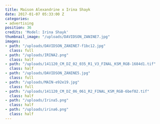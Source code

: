 ```yaml
---
title: Maison Alexandrine x Irina Shayk
date: 2017-01-07 05:33:00 Z
categories:
- advertising
position: 36
credits: 'Model: Irina Shayk'
thumbnail_image: "/uploads/DAVIDSON_ZANINE7.jpg"
images:
- path: "/uploads/DAVIDSON_ZANINE7-f1bc12.jpg"
  class: full
- path: "/uploads/IRINA2.png"
  class: half
- path: "/uploads/141120_CM_DZ_02_035_R1_V3_FINAL_KSM_RGB-1684d1.tif"
  class: half
- path: "/uploads/DAVIDSON_ZANINE5.jpg"
  class: full
- path: "/uploads/MAIN-e92e19.jpg"
  class: full
- path: "/uploads/141120_CM_DZ_06_061_R2_FINAL_KSM_RGB-6bef02.tif"
  class: half
- path: "/uploads/Irina5.png"
  class: half
- path: "/uploads/irina6.png"
  class: half
---
```


